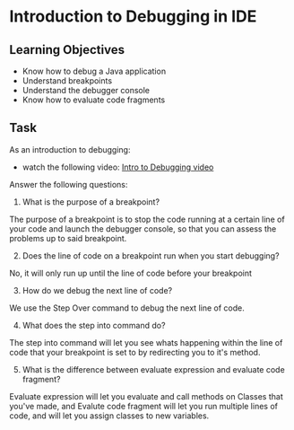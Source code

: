 # Introduction to Debugging in IDE

## Learning Objectives
- Know how to debug a Java application
- Understand breakpoints
- Understand the debugger console
- Know how to evaluate code fragments

## Task
As an introduction to debugging:
- watch the following video: [Intro to Debugging video](https://youtu.be/ErVZrVWZrko)


Answer the following questions:
1. What is the purpose of a breakpoint?

The purpose of a breakpoint is to stop the code running at a certain line of your code and launch the debugger console, so that you can assess the problems up to said breakpoint.

2. Does the line of code on a breakpoint run when you start debugging?

No, it will only run up until the line of code before your breakpoint

3. How do we debug the next line of code?

We use the Step Over command to debug the next line of code.

4. What does the step into command do?

The step into command will let you see whats happening within the line of code that your breakpoint is set to by redirecting you to it's method.

5. What is the difference between evaluate expression and evaluate code fragment?

Evaluate expression will let you evaluate and call methods on Classes that you've made, and Evalute code fragment will let you run multiple lines of code, and will let you assign classes to new variables.
